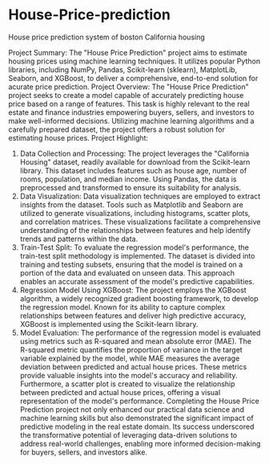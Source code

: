 # House-Price-prediction
House price prediction system of boston California housing

Project Summary:
The "House Price Prediction" project aims to estimate housing prices using machine learning techniques. It utilizes popular Python libraries, including NumPy, Pandas, Scikit-learn (sklearn), MatplotLib, Seaborn, and XGBoost, to deliver a comprehensive, end-to-end solution for acurate price prediction.
Project Overview:
The "House Price Prediction" project seeks to create a model capable of accurately predicting house price based on a range of features. This task is highly relevant to the real estate and finance industries empowering buyers, sellers, and investors to make well-informed decisions. Utilizing machine learning algorithms and a carefully prepared dataset, the project offers a robust solution for estimating house prices.
Project Highlight:
1.	Data Collection and Processing: The project leverages the "California Housing" dataset, readily available for download from the Scikit-learn library. This dataset includes features such as house age, number of rooms, population, and median income. Using Pandas, the data is preprocessed and transformed to ensure its suitability for analysis.
2.	Data Visualization: Data visualization techniques are employed to extract insights from the dataset. Tools such as Matplotlib and Seaborn are utilized to generate visualizations, including histograms, scatter plots, and correlation matrices. These visualizations facilitate a comprehensive understanding of the relationships between features and help identify trends and patterns within the data.
3.	Train-Test Split: To evaluate the regression model's performance, the train-test split methodology is implemented. The dataset is divided into training and testing subsets, ensuring that the model is trained on a portion of the data and evaluated on unseen data. This approach enables an accurate assessment of the model's predictive capabilities.
4.	Regression Model Using XGBoost: The project employs the XGBoost algorithm, a widely recognized gradient boosting framework, to develop the regression model. Known for its ability to capture complex relationships between features and deliver high predictive accuracy, XGBoost is implemented using the Scikit-learn library.
5.	Model Evaluation: The performance of the regression model is evaluated using metrics such as R-squared and mean absolute error (MAE). The R-squared metric quantifies the proportion of variance in the target variable explained by the model, while MAE measures the average deviation between predicted and actual house prices. These metrics provide valuable insights into the model's accuracy and reliability. Furthermore, a scatter plot is created to visualize the relationship between predicted and actual house prices, offering a visual representation of the model's performance.
Completing the House Price Prediction project not only enhanced our practical data science and machine learning skills but also demonstrated the significant impact of predictive modeling in the real estate domain. Its success underscored the transformative potential of leveraging data-driven solutions to address real-world challenges, enabling more informed decision-making for buyers, sellers, and investors alike.
